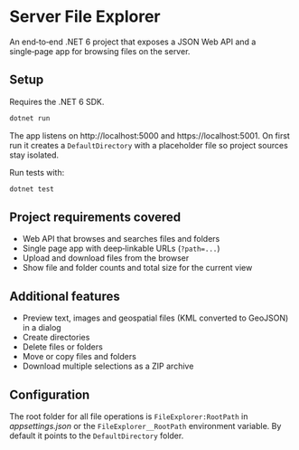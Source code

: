 # Server File Explorer

An end‑to‑end .NET 6 project that exposes a JSON Web API and a single‑page app for browsing files on the server.

## Setup
Requires the .NET 6 SDK.

```bash
dotnet run
```

The app listens on http://localhost:5000 and https://localhost:5001. On first run it creates a `DefaultDirectory` with a placeholder file so project sources stay isolated.

Run tests with:

```bash
dotnet test
```

## Project requirements covered
- Web API that browses and searches files and folders
- Single page app with deep‑linkable URLs (`?path=...`)
- Upload and download files from the browser
- Show file and folder counts and total size for the current view

## Additional features
- Preview text, images and geospatial files (KML converted to GeoJSON) in a dialog
- Create directories
- Delete files or folders
- Move or copy files and folders
- Download multiple selections as a ZIP archive

## Configuration
The root folder for all file operations is `FileExplorer:RootPath` in *appsettings.json* or the `FileExplorer__RootPath` environment variable. By default it points to the `DefaultDirectory` folder.
